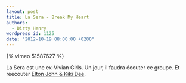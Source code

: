 ```yaml
---
layout: post
title: La Sera - Break My Heart
authors:
  - Dirty Henry
wordpress_id: 1125
date: "2012-10-19 08:00:00 +0200"
---
```


{% vimeo 51587627 %}

La Sera est une ex-Vivian Girls. Un jour, il faudra écouter ce groupe. Et
réécouter [Elton John & Kiki Dee](http://youtu.be/bWLpiPlJAA8).
